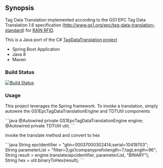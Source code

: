 ## Synopsis

Tag Data Translation implemented according to the GS1 EPC Tag Data Translation 1.6 specification (http://www.gs1.org/epc/tag-data-translation-standard) for [RAIN RFID](http://rainrfid.org).

This is a Java port of the C# [TagDataTranslation project](https://github.com/dannyhaak/TagDataTranslation)

* Spring Boot Application
* Java 8
* Maven

### Build Status
[![Build Status](https://travis-ci.org/sderbis/epc-tag-data-translation.svg?branch=master)](https://travis-ci.org/sderbis/epc-tag-data-translation)

### Usage
This project leverages the Spring framework.  To invoke a translation, simply autowire the GS1EpcTagDataTranslationEngine
and TDTUtil components
<p>
```java
@Autowired
private GS1EpcTagDataTranslationEngine engine;
@Autowired
private TDTUtil util;
```
<p>
invoke the translate method and convert to hex
<p>
```java
String epcIdentifier = "gtin=00037000302414;serial=10419703";
String parameterList = "filter=3;gs1companyprefixlength=7;tagLength=96";
String result = engine.translate(epcIdentifier, parameterList, "BINARY");
String hex = util.binaryToHex(result);
```
